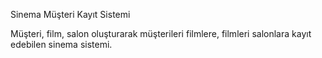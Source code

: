 Sinema Müşteri Kayıt Sistemi

Müşteri, film, salon oluşturarak müşterileri filmlere, filmleri salonlara kayıt edebilen sinema sistemi.
